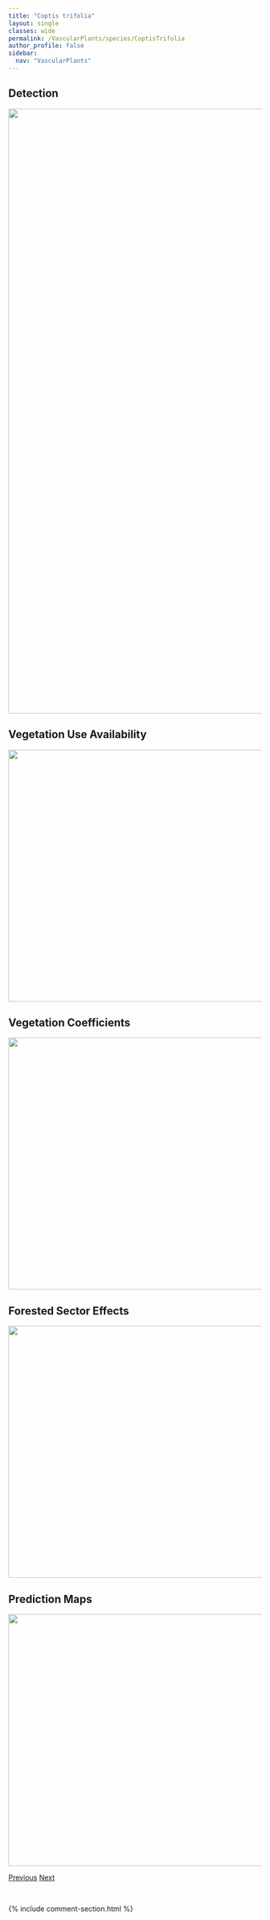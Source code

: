 ```yaml
---
title: "Coptis trifolia"
layout: single
classes: wide
permalink: /VascularPlants/species/CoptisTrifolia
author_profile: false
sidebar:
  nav: "VascularPlants"
---
```


<h2>Detection</h2>

<a href="https://drive.google.com/uc?export=view&id=1RFvQbOhjcZ8mfknuJsYpyIKmWjWUtFJ_">
<img src="https://drive.google.com/uc?export=view&id=1RFvQbOhjcZ8mfknuJsYpyIKmWjWUtFJ_" height = "1200" width = "800">
</a>


<h2>Vegetation Use Availability</h2>

<a href="https://drive.google.com/uc?export=view&id=1vdoC0yQVVw9IB8bsWFGWr1Ma4N9WZcT-">
<img src="https://drive.google.com/uc?export=view&id=1vdoC0yQVVw9IB8bsWFGWr1Ma4N9WZcT-" height = "500" width = "1000">
</a>


<h2>Vegetation Coefficients</h2>

<a href="https://drive.google.com/uc?export=view&id=1ILOfFu1CaLV2hHB3yUJsxTcXrcmru-dq">
<img src="https://drive.google.com/uc?export=view&id=1ILOfFu1CaLV2hHB3yUJsxTcXrcmru-dq" height = "500" width = "1000">
</a>


<h2>Forested Sector Effects</h2>

<a href="https://drive.google.com/uc?export=view&id=1DCe354N1e5pFpPKVm78XK1qFaK3f85l2">
<img src="https://drive.google.com/uc?export=view&id=1DCe354N1e5pFpPKVm78XK1qFaK3f85l2" height = "500" width = "1000">
</a>


<h2>Prediction Maps</h2>

<a href="https://drive.google.com/uc?export=view&id=1fW3L8JLvdfQyxh5Puk22TKF0Wh26hHBk">
<img src="https://drive.google.com/uc?export=view&id=1fW3L8JLvdfQyxh5Puk22TKF0Wh26hHBk" height = "500" width = "1000">
</a>


<a href="/DevelopmentWebsite/VascularPlants/species/CoptidiumLapponicum" class="pagination--pager" title="Coptidium lapponicum">Previous</a> <a href="/DevelopmentWebsite/VascularPlants/species/CorallorhizaMaculata" class="pagination--pager" title="Corallorhiza maculata">Next</a>

<p>&nbsp;</p>

{% include comment-section.html %}
